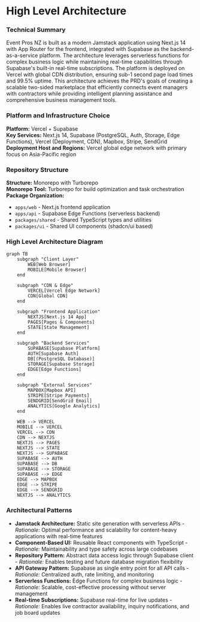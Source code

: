 # High Level Architecture

### Technical Summary

Event Pros NZ is built as a modern Jamstack application using Next.js 14 with App Router for the frontend, integrated with Supabase as the backend-as-a-service platform. The architecture leverages serverless functions for complex business logic while maintaining real-time capabilities through Supabase's built-in real-time subscriptions. The platform is deployed on Vercel with global CDN distribution, ensuring sub-1 second page load times and 99.5% uptime. This architecture achieves the PRD's goals of creating a scalable two-sided marketplace that efficiently connects event managers with contractors while providing intelligent planning assistance and comprehensive business management tools.

### Platform and Infrastructure Choice

**Platform:** Vercel + Supabase  
**Key Services:** Next.js 14, Supabase (PostgreSQL, Auth, Storage, Edge Functions), Vercel (Deployment, CDN), Mapbox, Stripe, SendGrid  
**Deployment Host and Regions:** Vercel global edge network with primary focus on Asia-Pacific region

### Repository Structure

**Structure:** Monorepo with Turborepo  
**Monorepo Tool:** Turborepo for build optimization and task orchestration  
**Package Organization:**

- `apps/web` - Next.js frontend application
- `apps/api` - Supabase Edge Functions (serverless backend)
- `packages/shared` - Shared TypeScript types and utilities
- `packages/ui` - Shared UI components (shadcn/ui based)

### High Level Architecture Diagram

```mermaid
graph TB
    subgraph "Client Layer"
        WEB[Web Browser]
        MOBILE[Mobile Browser]
    end

    subgraph "CDN & Edge"
        VERCEL[Vercel Edge Network]
        CDN[Global CDN]
    end

    subgraph "Frontend Application"
        NEXTJS[Next.js 14 App]
        PAGES[Pages & Components]
        STATE[State Management]
    end

    subgraph "Backend Services"
        SUPABASE[Supabase Platform]
        AUTH[Supabase Auth]
        DB[(PostgreSQL Database)]
        STORAGE[Supabase Storage]
        EDGE[Edge Functions]
    end

    subgraph "External Services"
        MAPBOX[Mapbox API]
        STRIPE[Stripe Payments]
        SENDGRID[SendGrid Email]
        ANALYTICS[Google Analytics]
    end

    WEB --> VERCEL
    MOBILE --> VERCEL
    VERCEL --> CDN
    CDN --> NEXTJS
    NEXTJS --> PAGES
    NEXTJS --> STATE
    NEXTJS --> SUPABASE
    SUPABASE --> AUTH
    SUPABASE --> DB
    SUPABASE --> STORAGE
    SUPABASE --> EDGE
    EDGE --> MAPBOX
    EDGE --> STRIPE
    EDGE --> SENDGRID
    NEXTJS --> ANALYTICS
```

### Architectural Patterns

- **Jamstack Architecture:** Static site generation with serverless APIs - _Rationale:_ Optimal performance and scalability for content-heavy applications with real-time features
- **Component-Based UI:** Reusable React components with TypeScript - _Rationale:_ Maintainability and type safety across large codebases
- **Repository Pattern:** Abstract data access logic through Supabase client - _Rationale:_ Enables testing and future database migration flexibility
- **API Gateway Pattern:** Supabase as single entry point for all API calls - _Rationale:_ Centralized auth, rate limiting, and monitoring
- **Serverless Functions:** Edge Functions for complex business logic - _Rationale:_ Scalable, cost-effective processing without server management
- **Real-time Subscriptions:** Supabase real-time for live updates - _Rationale:_ Enables live contractor availability, inquiry notifications, and job board updates
